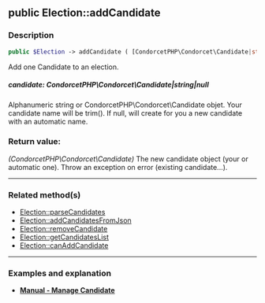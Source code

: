 ## public Election::addCandidate

### Description    

```php
public $Election -> addCandidate ( [CondorcetPHP\Condorcet\Candidate|string|null candidate = null] ) : CondorcetPHP\Condorcet\Candidate
```

Add one Candidate to an election.
    

##### **candidate:** *CondorcetPHP\Condorcet\Candidate|string|null*   
Alphanumeric string or CondorcetPHP\Condorcet\Candidate objet. Your candidate name will be trim(). If null, will create for you a new candidate with an automatic name.    


### Return value:   

*(CondorcetPHP\Condorcet\Candidate)* The new candidate object (your or automatic one). Throw an exception on error (existing candidate...).


---------------------------------------

### Related method(s)      

* [Election::parseCandidates](../Election%20Class/public%20Election--parseCandidates.md)    
* [Election::addCandidatesFromJson](../Election%20Class/public%20Election--addCandidatesFromJson.md)    
* [Election::removeCandidate](../Election%20Class/public%20Election--removeCandidate.md)    
* [Election::getCandidatesList](../Election%20Class/public%20Election--getCandidatesList.md)    
* [Election::canAddCandidate](../Election%20Class/public%20Election--canAddCandidate.md)    

---------------------------------------

### Examples and explanation

* **[Manual - Manage Candidate](https://github.com/julien-boudry/Condorcet/wiki/II-%23-A.-Create-an-Election-%23-2.-Create-Candidates)**    
